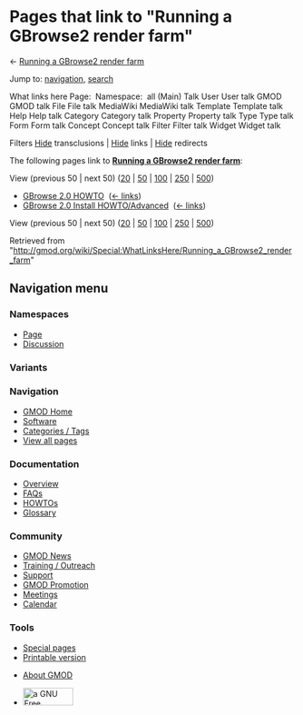<div id="mw-page-base" class="noprint">

</div>

<div id="mw-head-base" class="noprint">

</div>

<div id="content" class="mw-body" role="main">

<span id="top"></span>

<div id="mw-js-message" style="display:none;">

</div>



# <span dir="auto">Pages that link to "Running a GBrowse2 render farm"</span>

<div id="bodyContent">

<div id="contentSub">

← [Running a GBrowse2 render
farm](/wiki/Running_a_GBrowse2_render_farm "Running a GBrowse2 render farm")

</div>

<div id="jump-to-nav" class="mw-jump">

Jump to: [navigation](#mw-navigation), [search](#p-search)

</div>

<div id="mw-content-text">

What links here Page:  Namespace:  all (Main) Talk User User talk GMOD
GMOD talk File File talk MediaWiki MediaWiki talk Template Template talk
Help Help talk Category Category talk Property Property talk Type Type
talk Form Form talk Concept Concept talk Filter Filter talk Widget
Widget talk

Filters
[Hide](/mediawiki/index.php?title=Special:WhatLinksHere/Running_a_GBrowse2_render_farm&hidetrans=1 "Special:WhatLinksHere/Running a GBrowse2 render farm")
transclusions \|
[Hide](/mediawiki/index.php?title=Special:WhatLinksHere/Running_a_GBrowse2_render_farm&hidelinks=1 "Special:WhatLinksHere/Running a GBrowse2 render farm")
links \|
[Hide](/mediawiki/index.php?title=Special:WhatLinksHere/Running_a_GBrowse2_render_farm&hideredirs=1 "Special:WhatLinksHere/Running a GBrowse2 render farm")
redirects

The following pages link to **[Running a GBrowse2 render
farm](/wiki/Running_a_GBrowse2_render_farm "Running a GBrowse2 render farm")**:

View (previous 50 \| next 50)
([20](/mediawiki/index.php?title=Special:WhatLinksHere/Running_a_GBrowse2_render_farm&limit=20 "Special:WhatLinksHere/Running a GBrowse2 render farm")
\|
[50](/mediawiki/index.php?title=Special:WhatLinksHere/Running_a_GBrowse2_render_farm&limit=50 "Special:WhatLinksHere/Running a GBrowse2 render farm")
\|
[100](/mediawiki/index.php?title=Special:WhatLinksHere/Running_a_GBrowse2_render_farm&limit=100 "Special:WhatLinksHere/Running a GBrowse2 render farm")
\|
[250](/mediawiki/index.php?title=Special:WhatLinksHere/Running_a_GBrowse2_render_farm&limit=250 "Special:WhatLinksHere/Running a GBrowse2 render farm")
\|
[500](/mediawiki/index.php?title=Special:WhatLinksHere/Running_a_GBrowse2_render_farm&limit=500 "Special:WhatLinksHere/Running a GBrowse2 render farm"))

- [GBrowse 2.0 HOWTO](/wiki/GBrowse_2.0_HOWTO "GBrowse 2.0 HOWTO") ‎
  <span class="mw-whatlinkshere-tools">([←
  links](/mediawiki/index.php?title=Special:WhatLinksHere&target=GBrowse+2.0+HOWTO "Special:WhatLinksHere"))</span>
- [GBrowse 2.0 Install
  HOWTO/Advanced](/wiki/GBrowse_2.0_Install_HOWTO/Advanced "GBrowse 2.0 Install HOWTO/Advanced")
  ‎ <span class="mw-whatlinkshere-tools">([←
  links](/mediawiki/index.php?title=Special:WhatLinksHere&target=GBrowse+2.0+Install+HOWTO%2FAdvanced "Special:WhatLinksHere"))</span>

View (previous 50 \| next 50)
([20](/mediawiki/index.php?title=Special:WhatLinksHere/Running_a_GBrowse2_render_farm&limit=20 "Special:WhatLinksHere/Running a GBrowse2 render farm")
\|
[50](/mediawiki/index.php?title=Special:WhatLinksHere/Running_a_GBrowse2_render_farm&limit=50 "Special:WhatLinksHere/Running a GBrowse2 render farm")
\|
[100](/mediawiki/index.php?title=Special:WhatLinksHere/Running_a_GBrowse2_render_farm&limit=100 "Special:WhatLinksHere/Running a GBrowse2 render farm")
\|
[250](/mediawiki/index.php?title=Special:WhatLinksHere/Running_a_GBrowse2_render_farm&limit=250 "Special:WhatLinksHere/Running a GBrowse2 render farm")
\|
[500](/mediawiki/index.php?title=Special:WhatLinksHere/Running_a_GBrowse2_render_farm&limit=500 "Special:WhatLinksHere/Running a GBrowse2 render farm"))

</div>

<div class="printfooter">

Retrieved from
"<http://gmod.org/wiki/Special:WhatLinksHere/Running_a_GBrowse2_render_farm>"

</div>

<div id="catlinks" class="catlinks catlinks-allhidden">

</div>

<div class="visualClear">

</div>

</div>

</div>

<div id="mw-navigation">

## Navigation menu

<div id="mw-head">



<div id="left-navigation">

<div id="p-namespaces" class="vectorTabs" role="navigation"
aria-labelledby="p-namespaces-label">

### Namespaces

- <span id="ca-nstab-main"><a href="/wiki/Running_a_GBrowse2_render_farm" accesskey="c"
  title="View the content page [c]">Page</a></span>
- <span id="ca-talk"><a
  href="/mediawiki/index.php?title=Talk:Running_a_GBrowse2_render_farm&amp;action=edit&amp;redlink=1"
  accesskey="t"
  title="Discussion about the content page [t]">Discussion</a></span>

</div>

<div id="p-variants" class="vectorMenu emptyPortlet" role="navigation"
aria-labelledby="p-variants-label">

### 

### Variants[](#)

<div class="menu">

</div>

</div>

</div>

<div id="right-navigation">





</div>



</div>

</div>

</div>

<div id="mw-panel">

<div id="p-logo" role="banner">

<a href="/wiki/Main_Page"
style="background-image: url(http://gmod.org/images/GMOD-cogs.png);"
title="Visit the main page"></a>

</div>

<div id="p-Navigation" class="portal" role="navigation"
aria-labelledby="p-Navigation-label">

### Navigation

<div class="body">

- <span id="n-GMOD-Home">[GMOD Home](/wiki/Main_Page)</span>
- <span id="n-Software">[Software](/wiki/GMOD_Components)</span>
- <span id="n-Categories-.2F-Tags">[Categories /
  Tags](/wiki/Categories)</span>
- <span id="n-View-all-pages">[View all
  pages](/wiki/Special:AllPages)</span>

</div>

</div>

<div id="p-Documentation" class="portal" role="navigation"
aria-labelledby="p-Documentation-label">

### Documentation

<div class="body">

- <span id="n-Overview">[Overview](/wiki/Overview)</span>
- <span id="n-FAQs">[FAQs](/wiki/Category:FAQ)</span>
- <span id="n-HOWTOs">[HOWTOs](/wiki/Category:HOWTO)</span>
- <span id="n-Glossary">[Glossary](/wiki/Glossary)</span>

</div>

</div>

<div id="p-Community" class="portal" role="navigation"
aria-labelledby="p-Community-label">

### Community

<div class="body">

- <span id="n-GMOD-News">[GMOD News](/wiki/GMOD_News)</span>
- <span id="n-Training-.2F-Outreach">[Training /
  Outreach](/wiki/Training_and_Outreach)</span>
- <span id="n-Support">[Support](/wiki/Support)</span>
- <span id="n-GMOD-Promotion">[GMOD
  Promotion](/wiki/GMOD_Promotion)</span>
- <span id="n-Meetings">[Meetings](/wiki/Meetings)</span>
- <span id="n-Calendar">[Calendar](/wiki/Calendar)</span>

</div>

</div>

<div id="p-tb" class="portal" role="navigation"
aria-labelledby="p-tb-label">

### Tools

<div class="body">

- <span id="t-specialpages"><a href="/wiki/Special:SpecialPages" accesskey="q"
  title="A list of all special pages [q]">Special pages</a></span>
- <span id="t-print"><a
  href="/mediawiki/index.php?title=Special:WhatLinksHere/Running_a_GBrowse2_render_farm&amp;printable=yes"
  rel="alternate" accesskey="p"
  title="Printable version of this page [p]">Printable version</a></span>

</div>

</div>

</div>

</div>

<div id="footer" role="contentinfo">

- <span id="footer-places-about">[About
  GMOD](/wiki/GMOD:About "GMOD:About")</span>

<!-- -->

- <span id="footer-copyrightico">[<img src="http://www.gnu.org/graphics/gfdl-logo-small.png" width="88"
  height="31" alt="a GNU Free Documentation License" />](http://www.gnu.org/licenses/fdl-1.3.html)</span>


<div style="clear:both">

</div>

</div>
